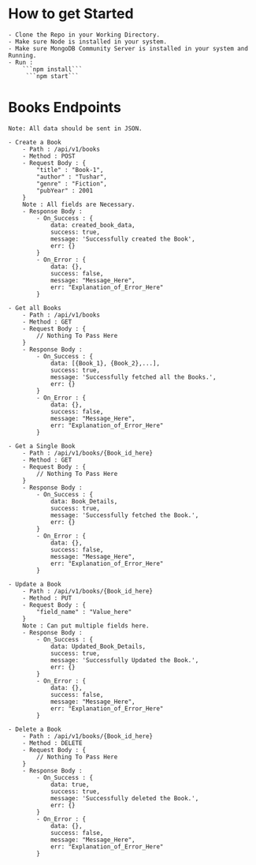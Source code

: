 # How to get Started
    - Clone the Repo in your Working Directory.
    - Make sure Node is installed in your system.
    - Make sure MongoDB Community Server is installed in your system and Running.
    - Run : 
        ```npm install```
         ```npm start```

# Books Endpoints

    Note: All data should be sent in JSON.

    - Create a Book
        - Path : /api/v1/books
        - Method : POST
        - Request Body : {
            "title" : "Book-1",
            "author" : "Tushar",
            "genre" : "Fiction",
            "pubYear" : 2001
        }
        Note : All fields are Necessary.
        - Response Body : 
            - On_Success : {
                data: created_book_data,
                success: true,
                message: 'Successfully created the Book',
                err: {}
            }
            - On_Error : {
                data: {},
                success: false,
                message: "Message_Here",
                err: "Explanation_of_Error_Here"
            }
    
    - Get all Books
        - Path : /api/v1/books
        - Method : GET
        - Request Body : {
            // Nothing To Pass Here
        }
        - Response Body : 
            - On_Success : {
                data: [{Book_1}, {Book_2},...],
                success: true,
                message: 'Successfully fetched all the Books.',
                err: {}
            }
            - On_Error : {
                data: {},
                success: false,
                message: "Message_Here",
                err: "Explanation_of_Error_Here"
            }
    
    - Get a Single Book
        - Path : /api/v1/books/{Book_id_here}
        - Method : GET
        - Request Body : {
            // Nothing To Pass Here
        }
        - Response Body : 
            - On_Success : {
                data: Book_Details,
                success: true,
                message: 'Successfully fetched the Book.',
                err: {}
            }
            - On_Error : {
                data: {},
                success: false,
                message: "Message_Here",
                err: "Explanation_of_Error_Here"
            }

    - Update a Book
        - Path : /api/v1/books/{Book_id_here}
        - Method : PUT
        - Request Body : {
            "field_name" : "Value_here"
        }
        Note : Can put multiple fields here.
        - Response Body :
            - On_Success : {
                data: Updated_Book_Details,
                success: true,
                message: 'Successfully Updated the Book.',
                err: {}
            }
            - On_Error : {
                data: {},
                success: false,
                message: "Message_Here",
                err: "Explanation_of_Error_Here"
            }

    - Delete a Book
        - Path : /api/v1/books/{Book_id_here}
        - Method : DELETE
        - Request Body : {
            // Nothing To Pass Here
        }
        - Response Body : 
            - On_Success : {
                data: true,
                success: true,
                message: 'Successfully deleted the Book.',
                err: {}
            }
            - On_Error : {
                data: {},
                success: false,
                message: "Message_Here",
                err: "Explanation_of_Error_Here"
            }
